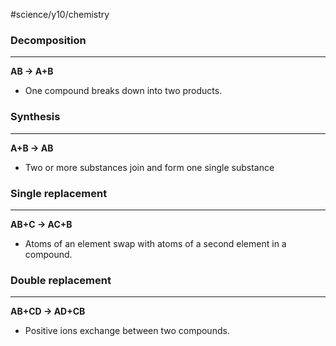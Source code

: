 #science/y10/chemistry 

### Decomposition
---
**AB -> A+B**
- One compound breaks down into two products.

### Synthesis
---
**A+B -> AB**
- Two or more substances join and form one single substance

### Single replacement
---
**AB+C -> AC+B**
- Atoms of an element swap with atoms of a second element in a compound.

### Double replacement
---
**AB+CD -> AD+CB**
- Positive ions exchange between two compounds.